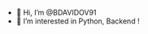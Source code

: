 - 👋 Hi, I’m @BDAVIDOV91
- 👀 I’m interested in Python, Backend !
<!---
BDAVIDOV91/BDAVIDOV91 is a ✨ special ✨ repository because its `README.md` (this file) appears on your GitHub profile.
You can click the Preview link to take a look at your changes.
--->
